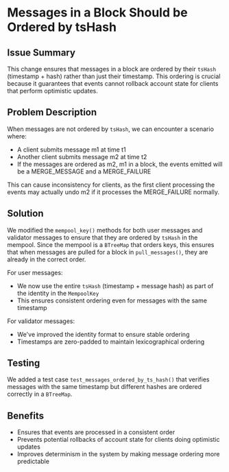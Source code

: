 # Messages in a Block Should be Ordered by tsHash

## Issue Summary

This change ensures that messages in a block are ordered by their `tsHash` (timestamp + hash) rather than just their timestamp. This ordering is crucial because it guarantees that events cannot rollback account state for clients that perform optimistic updates.

## Problem Description

When messages are not ordered by `tsHash`, we can encounter a scenario where:
- A client submits message m1 at time t1
- Another client submits message m2 at time t2
- If the messages are ordered as m2, m1 in a block, the events emitted will be a MERGE_MESSAGE and a MERGE_FAILURE

This can cause inconsistency for clients, as the first client processing the events may actually undo m2 if it processes the MERGE_FAILURE normally.

## Solution

We modified the `mempool_key()` methods for both user messages and validator messages to ensure that they are ordered by `tsHash` in the mempool. Since the mempool is a `BTreeMap` that orders keys, this ensures that when messages are pulled for a block in `pull_messages()`, they are already in the correct order.

For user messages:
- We now use the entire `tsHash` (timestamp + message hash) as part of the identity in the `MempoolKey`
- This ensures consistent ordering even for messages with the same timestamp

For validator messages:
- We've improved the identity format to ensure stable ordering
- Timestamps are zero-padded to maintain lexicographical ordering

## Testing

We added a test case `test_messages_ordered_by_ts_hash()` that verifies messages with the same timestamp but different hashes are ordered correctly in a `BTreeMap`.

## Benefits

- Ensures that events are processed in a consistent order
- Prevents potential rollbacks of account state for clients doing optimistic updates
- Improves determinism in the system by making message ordering more predictable 